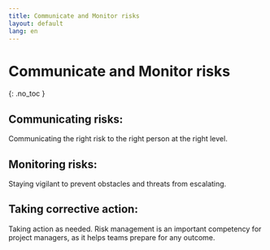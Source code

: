 ```yaml
---
title: Communicate and Monitor risks
layout: default
lang: en
---
```


# Communicate and Monitor risks
{: .no_toc }


## Communicating risks: 
Communicating the right risk to the right person at the right level. 

## Monitoring risks: 
Staying vigilant to prevent obstacles and threats from escalating. 

## Taking corrective action: 
Taking action as needed. 
Risk management is an important competency for project managers, as it helps teams prepare for any outcome.